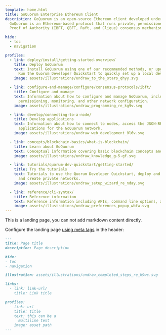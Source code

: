```yaml
---
template: home.html
title: GoQuorum Enterprise Ethereum Client
description: GoQuorum is an open-source Ethereum client developed under the LGPL license and written in Go.
  GoQuorum is an Ethereum-based protocol that runs private, permissioned networks. GoQuorum implements
  Proof of Authority (IBFT, QBFT, Raft, and Clique) consensus mechanisms.

hide:
  - toc
  - navigation

profiles:
  - link: deploy/install/getting-started-overview/
    title: Deploy GoQuorum
    text: Install GoQuorum using one of our recommended methods, or upgrade from an earlier version.
      Run the Quorum Developer Quickstart to quickly set up a local development environment.
    image: assets/illustrations/undraw_to_the_stars_qhyy.svg

  - link: configure-and-manage/configure/consensus-protocols/ibft/
    title: Configure and manage
    text: Information about how to configure and manage GoQuorum, including consensus protocols, genesis files,
      permissioning, monitoring, and other network configuration.
    image: assets/illustrations/undraw_programming_re_kg9v.svg

  - link: develop/connecting-to-a-node/
    title: Develop applications
    text: Information about how to connect to nodes, access the JSON-RPC-APIs, and use client libraries to develop
      applications for the GoQuorum network.
    image: assets/illustrations/undraw_web_development_0l6v.svg

  - link: concepts/blockchain-basics/what-is-blockchain/
    title: Learn about GoQuorum
    text: Conceptual information covering basic blockchain concepts and GoQuorum architecture and features.
    image: assets/illustrations/undraw_knowledge_g-5-gf.svg

  - link: tutorials/quorum-dev-quickstart/getting-started/
    title: Try the tutorials
    text: Tutorials to use the Quorum Developer Quickstart, deploy and interact with smart contracts,
      and create private networks.
    image: assets/illustrations/undraw_setup_wizard_re_nday.svg

  - link: reference/cli-syntax/
    title: Reference information
    text: Reference information including APIs, command line options, and other technical descriptions.
    image: assets/illustrations/undraw_preferences_popup_wbfw.svg
---
```


This is a landing page, you can not add markdown content directly.

Configure the landing page [using meta tags](https://squidfunk.github.io/mkdocs-material/reference/meta-tags/) in the header:

```markdown
---
title: Page title
description: Page description

hide:
- toc
- navigation

illustration: assets/illustrations/undraw_completed_steps_re_h9wc.svg

links:
  - link: link-url/
    title: Link title

profiles:
  - link: url
    title: title
    text: this can be a
      multiline text
    image: asset path
---
```
